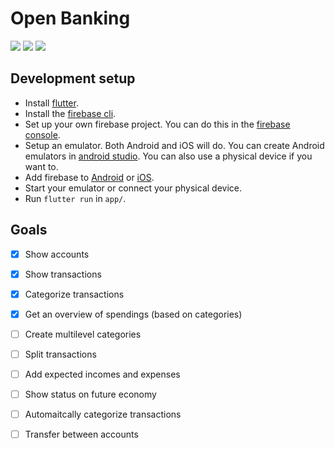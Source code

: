 # Open Banking
![](https://img.shields.io/badge/built%20with-firebase-orange.svg) ![](https://img.shields.io/badge/built%20with-flutter-blue.svg) ![](https://img.shields.io/badge/PRs-welcome-green.svg)

## Development setup
* Install [flutter](https://flutter.dev/docs/get-started/install).
* Install the [firebase cli](https://firebase.google.com/docs/cli).
* Set up your own firebase project. You can do this in the [firebase console](https://console.firebase.com).
* Setup an emulator. Both Android and iOS will do. You can create Android emulators in [android studio](https://developer.android.com/studio). You can also use a physical device if you want to.
* Add firebase to [Android](https://firebase.google.com/docs/android/setup) or [iOS](https://firebase.google.com/docs/ios/setup).
* Start your emulator or connect your physical device.
* Run `flutter run` in `app/`.

## Goals
* [x] Show accounts
* [x] Show transactions
* [x] Categorize transactions 
* [x] Get an overview of spendings (based on categories)
* [ ] Create multilevel categories
* [ ] Split transactions
* [ ] Add expected incomes and expenses 
* [ ] Show status on future economy
* [ ] Automaitcally categorize transactions
* [ ] Transfer between accounts

